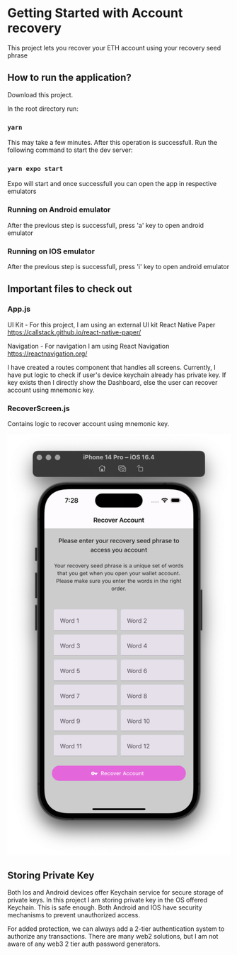 # Getting Started with Account recovery

This project lets you recover your ETH account using your recovery seed phrase

## How to run the application?

Download this project.

In the root directory run:

### `yarn`

This may take a few minutes. After this operation is successfull. Run the following command to start the dev server:

### `yarn expo start`

Expo will start and once successfull you can open the app in respective emulators

### Running on Android emulator

After the previous step is successfull, press 'a' key to open android emulator

### Running on IOS emulator

After the previous step is successfull, press 'i' key to open android emulator

## Important files to check out

### App.js

UI Kit - For this project, I am using an external UI kit React Native Paper https://callstack.github.io/react-native-paper/

Navigation - For navigation I am using React Navigation https://reactnavigation.org/

I have created a routes component that handles all screens. Currently, I have put logic to check if user's device keychain already has private key. If key exists then I directly show the Dashboard, else the user can recover account using mnemonic key.

### RecoverScreen.js

Contains logic to recover account using mnemonic key.

![Screenshot of the screen](assets/Account_Recovery_Screen.png)

## Storing Private Key

Both Ios and Android devices offer Keychain service for secure storage of private keys. In this project I am storing private key in the OS offered Keychain. This is safe enough. Both Android and IOS have security mechanisms to prevent unauthorized access.

For added protection, we can always add a 2-tier authentication system to authorize any transactions. There are many web2 solutions, but I am not aware of any web3 2 tier auth password generators.
